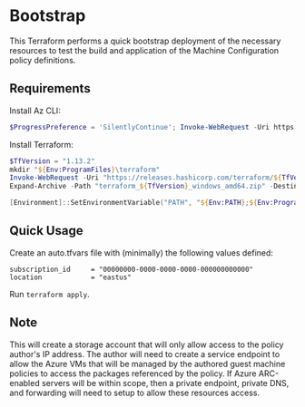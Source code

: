 # Bootstrap

This Terraform performs a quick bootstrap deployment of the necessary resources to test the build and application of the Machine Configuration policy definitions.

## Requirements

Install Az CLI:

```PowerShell
$ProgressPreference = 'SilentlyContinue'; Invoke-WebRequest -Uri https://aka.ms/installazurecliwindowsx64 -OutFile .\AzureCLI.msi; Start-Process msiexec.exe -Wait -ArgumentList '/I AzureCLI.msi /quiet'; Remove-Item .\AzureCLI.msi
```

Install Terraform:

```PowerShell
$TfVersion = "1.13.2"
mkdir "${Env:ProgramFiles}\terraform"
Invoke-WebRequest -Uri "https://releases.hashicorp.com/terraform/${TfVersion}/terraform_${TfVersion}_windows_amd64.zip" -OutFile "terraform_${TfVersion}_windows_amd64.zip"
Expand-Archive -Path "terraform_${TfVersion}_windows_amd64.zip" -DestinationPath "${Env:ProgramFiles}\terraform\."

[Environment]::SetEnvironmentVariable("PATH", "${Env:PATH};${Env:ProgramFiles}\terraform", [EnvironmentVariableTarget]::Machine)
```

## Quick Usage

Create an auto.tfvars file with (minimally) the following values defined:

```hcl
subscription_id     = "00000000-0000-0000-0000-000000000000"
location            = "eastus"
```

Run `terraform apply`.

## Note

This will create a storage account that will only allow access to the policy author's IP address.
The author will need to create a service endpoint to allow the Azure VMs that will be managed by the authored guest machine policies to access the packages referenced by the policy.
If Azure ARC-enabled servers will be within scope, then a private endpoint, private DNS, and forwarding will need to setup to allow these resources access.
